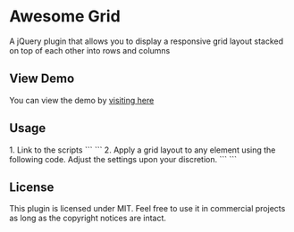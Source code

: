 <h1>Awesome Grid</h1>
<p>
    A jQuery plugin that allows you to display a responsive grid layout stacked on top of each other into rows and columns
</p>
<h2>View Demo</h2>
You can view the demo by <a href="http://bhittani.com/jquery-plugins/awesome-grid/">visiting here</a>
<h2>Usage</h2>
1. Link to the scripts
```
<script src="/path/to/jquery.js"></script>
<script src="/path/to/awesome-grid.min.js"></script>
```
2. Apply a grid layout to any element using the following code. Adjust the settings upon your discretion.
```
<script>
    $('ul.grid img').load(function(){
        $('ul.grid').AwesomeGrid({
            rowSpacing  : 20,                // row gutter spacing
            colSpacing  : 20,                // column gutter spacing
            initSpacing : 0,                 // apply column spacing for the first elements
            responsive  : true,              // itching for responsiveness?
            fadeIn      : true,              // allow fadeIn effect for an element?
            hiddenClass : false,             // ignore an element having this class or false for none
            item        : 'li',              // item selector to stack on the grid
            onReady     : function(item){}   // callback fired when an element is stacked
            columns     : {                  // supply an object to display columns based on the viewport
                'defaults' : 4,              // default number of columns
                '800'      : 2               // when viewport <= 800, show 2 columns
            }                                // you can also use an integer instead of a json object if
                                             // you don't care about responsiveness
        });
    });
</script>
```
<h2>License</h2>
This plugin is licensed under MIT. Feel free to use it in commercial projects as long as the copyright notices are intact.

